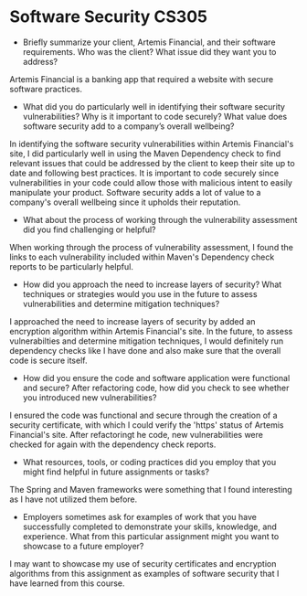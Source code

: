 # Software Security CS305

- Briefly summarize your client, Artemis Financial, and their software requirements. Who was the client? What issue did they want you to address?

Artemis Financial is a banking app that required a website with secure software practices. 

- What did you do particularly well in identifying their software security vulnerabilities? Why is it important to code securely? What value does software security add to a company’s overall wellbeing?

In identifying the software security vulnerabilities within Artemis Financial's site, I did particularly well in using the Maven Dependency check to find relevant issues that could be addressed by the client to keep their site up to date and following best practices. It is important to code securely since vulnerabilities in your code could allow those with malicious intent to easily manipulate your product. Software security adds a lot of value to a company's overall wellbeing since it upholds their reputation. 

- What about the process of working through the vulnerability assessment did you find challenging or helpful?

When working through the process of vulnerability assessment, I found the links to each vulnerability included within Maven's Dependency check reports to be particularly helpful. 

- How did you approach the need to increase layers of security? What techniques or strategies would you use in the future to assess vulnerabilities and determine mitigation techniques?

I approached the need to increase layers of security by added an encryption algorithm within Artemis Financial's site. In the future, to assess vulnerabilties and determine mitigation techniques, I would definitely run dependency checks like I have done and also make sure that the overall code is secure itself. 

- How did you ensure the code and software application were functional and secure? After refactoring code, how did you check to see whether you introduced new vulnerabilities?

I ensured the code was functional and secure through the creation of a security certificate, with which I could verify the 'https' status of Artemis Financial's site. After refactoringt he code, new vulnerabilities were checked for again with the dependency check reports. 

- What resources, tools, or coding practices did you employ that you might find helpful in future assignments or tasks?

The Spring and Maven frameworks were something that I found interesting as I have not utilized them before. 

- Employers sometimes ask for examples of work that you have successfully completed to demonstrate your skills, knowledge, and experience. What from this particular assignment might you want to showcase to a future employer?

I may want to showcase my use of security certificates and encryption algorithms from this assignment as examples of software security that I have learned from this course. 
